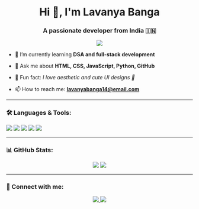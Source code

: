 <h1 align="center">Hi 👋, I'm Lavanya Banga</h1>
<h3 align="center">A passionate developer from India 🇮🇳</h3>

<p align="center">
  <img src="https://readme-typing-svg.demolab.com/?lines=3rd+Year+B.Tech+Student;Passionate+Web+Developer;DSA+Learner+%F0%9F%A7%90;Loves+to+build+cool+projects!" />
</p>

- 🌱 I’m currently learning **DSA and full-stack development**

- 💬 Ask me about **HTML, CSS, JavaScript, Python, GitHub**

- 🌟 Fun fact: *I love aesthetic and cute UI designs 💖*

- 📫 How to reach me: **lavanyabanga14@email.com**

---

### 🛠️ Languages & Tools:
<p>
  <img src="https://img.shields.io/badge/Python-3776AB?style=flat&logo=python&logoColor=white" />
  <img src="https://img.shields.io/badge/HTML5-e34c26?style=flat&logo=html5&logoColor=white" />
  <img src="https://img.shields.io/badge/CSS3-1572B6?style=flat&logo=css3&logoColor=white" />
  <img src="https://img.shields.io/badge/JavaScript-F7DF1E?style=flat&logo=javascript&logoColor=black" />
  <img src="https://img.shields.io/badge/GitHub-100000?style=flat&logo=github&logoColor=white" />
</p>

---

### 📊 GitHub Stats:
<p align="center">
  <img src="https://github-readme-stats.vercel.app/api?username=lavanyabanga&show_icons=true&theme=radical" />
  <img src="https://github-readme-streak-stats.herokuapp.com/?user=lavanyabanga&theme=radical" />
</p>

---

### 🔗 Connect with me:
<p align="center">
  <a href="https://www.linkedin.com/in/lavanyabanga" target="_blank">
    <img src="https://img.shields.io/badge/LinkedIn-0A66C2?style=flat&logo=linkedin&logoColor=white" />
  </a>
  <a href="mailto:lavanyabanga@email.com">
    <img src="https://img.shields.io/badge/Gmail-D14836?style=flat&logo=gmail&logoColor=white" />
  </a>
</p>

<!--
**LavanyaBanga/LavanyaBanga** is a ✨ _special_ ✨ repository because its `README.md` (this file) appears on your GitHub profile.

Here are some ideas to get you started:

- 🔭 I’m currently working on ...
- 🌱 I’m currently learning ...
- 👯 I’m looking to collaborate on ...
- 🤔 I’m looking for help with ...
- 💬 Ask me about ...
- 📫 How to reach me: ...
- 😄 Pronouns: ...
- ⚡ Fun fact: ...
-->
